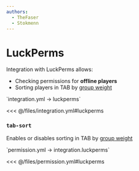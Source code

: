 ```yaml
---
authors:
  - TheFaser
  - Stokmenn
---
```


# LuckPerms

Integration with LuckPerms allows:
- Checking permissions for **offline players**
- Sorting players in TAB by [group weight](https://luckperms.net/wiki/Weight)

[//]: # (integration.yml)
<!--@include: @/parts/words.md#setting-->
<!--@include: @/parts/words.md#path--> `integration.yml → luckperms`

<!--@include: @/parts/words.md#default-->
<<< @/files/integration.yml#luckperms

<!--@include: @/parts/enable.md-->

### `tab-sort`

Enables or disables sorting in TAB by [group weight](https://luckperms.net/wiki/Weight)

[//]: # (permission.yml)
<!--@include: @/parts/words.md#permission-->
<!--@include: @/parts/words.md#path--> `permission.yml → integration.luckperms`

<!--@include: @/parts/words.md#default-->
<<< @/files/permission.yml#luckperms

<!--@include: @/parts/permission/permissionTier3.md-->